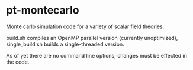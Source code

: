 # pt-montecarlo

Monte carlo simulation code for a variety of scalar field theories.

build.sh compiles an OpenMP parallel version (currently unoptimized), single_build.sh builds a single-threaded version.

As of yet there are no command line options; changes must be effected in the code.
